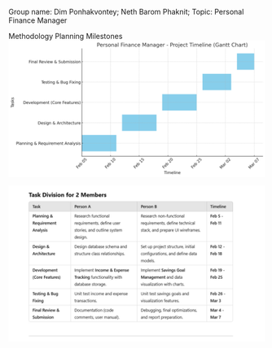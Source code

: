 Group name: Dim Ponhakvontey; Neth Barom Phaknit;
Topic: Personal Finance Manager

Methodology Planning Milestones
![alt text](output.png)

![alt text](image.png)